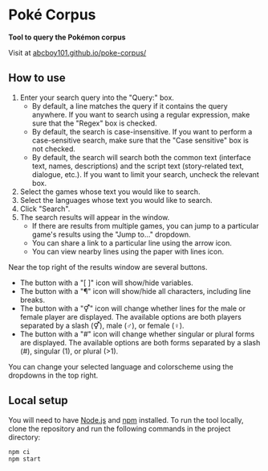 # Poké Corpus
**Tool to query the Pokémon corpus**

Visit at [abcboy101.github.io/poke-corpus/](https://abcboy101.github.io/poke-corpus/)


## How to use
1. Enter your search query into the "Query:" box.
   - By default, a line matches the query if it contains the query anywhere.
     If you want to search using a regular expression, make sure that the "Regex" box is checked.
   - By default, the search is case-insensitive.
     If you want to perform a case-sensitive search, make sure that the "Case sensitive" box is not checked.
   - By default, the search will search both the common text (interface text, names, descriptions) and the script text (story-related text, dialogue, etc.).
     If you want to limit your search, uncheck the relevant box.
2. Select the games whose text you would like to search.
3. Select the languages whose text you would like to search.
4. Click "Search".
5. The search results will appear in the window.
   - If there are results from multiple games, you can jump to a particular game's results using the "Jump to..." dropdown.
   - You can share a link to a particular line using the arrow icon.
   - You can view nearby lines using the paper with lines icon.

Near the top right of the results window are several buttons.
- The button with a "[ ]" icon will show/hide variables.
- The button with a "¶" icon will show/hide all characters, including line breaks.
- The button with a "⚥" icon will change whether lines for the male or female player are displayed.
  The available options are both players separated by a slash (⚥), male (♂), or female (♀).
- The button with a "#" icon will change whether singular or plural forms are displayed.
  The available options are both forms separated by a slash (#), singular (1), or plural (>1).

You can change your selected language and colorscheme using the dropdowns in the top right.


## Local setup
You will need to have [Node.js](https://nodejs.org/) and [npm](https://www.npmjs.com/) installed.
To run the tool locally, clone the repository and run the following commands in the project directory:
```commandline
npm ci
npm start
```
